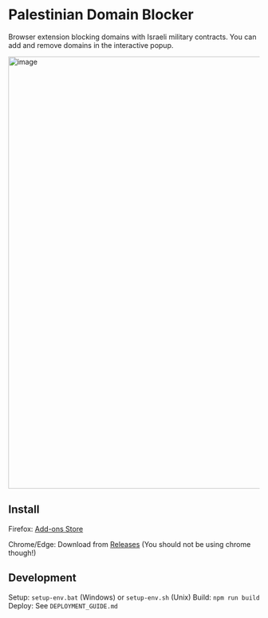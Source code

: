 # Palestinian Domain Blocker

Browser extension blocking domains with Israeli military contracts. You can add and remove domains in the interactive popup.

<img width="1847" height="866" alt="image" src="https://github.com/user-attachments/assets/102cfa97-1f9f-4338-ad33-9ebbc38f5dfb" />


## Install

Firefox: [Add-ons Store](https://addons.mozilla.org/en-US/firefox/addon/palestinian-domain-blocker/)

Chrome/Edge: Download from [Releases](https://github.com/arcanstone/Palestinian-Domain-Blocker-v2/releases) (You should not be using chrome though!)

## Development

Setup: `setup-env.bat` (Windows) or `setup-env.sh` (Unix)
Build: `npm run build`
Deploy: See `DEPLOYMENT_GUIDE.md`
